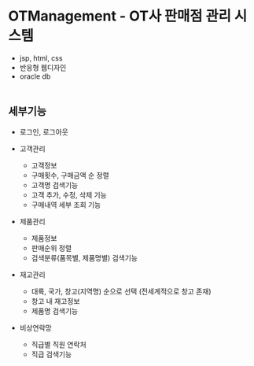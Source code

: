 # OTManagement - OT사 판매점 관리 시스템

- jsp, html, css
- 반응형 웹디자인
- oracle db <br><br>

<h2>세부기능</h2>

- 로그인, 로그아웃
- 고객관리 
  - 고객정보
  - 구매횟수, 구매금액 순 정렬
  - 고객명 검색기능
  - 고객 추가, 수정, 삭제 기능
  - 구매내역 세부 조회 기능
  
- 제품관리
  - 제품정보
  - 판매순위 정렬
  - 검색분류(품목별, 제품명별) 검색기능
  
- 재고관리
  - 대륙, 국가, 창고(지역명) 순으로 선택 (전세계적으로 창고 존재)
  - 창고 내 재고정보
  - 제품명 검색기능
  
- 비상연락망
  - 직급별 직원 연락처
  - 직급 검색기능
